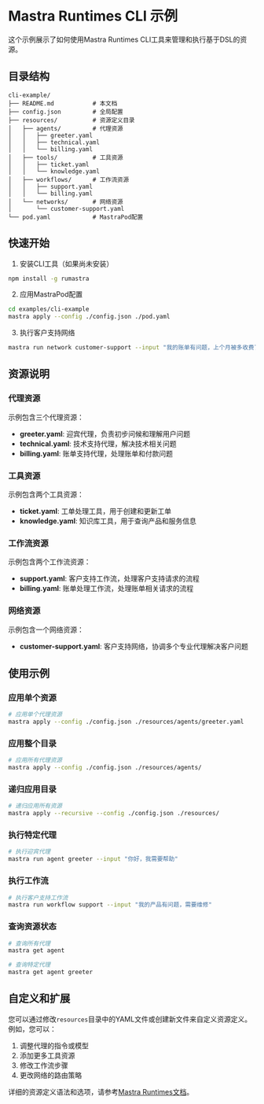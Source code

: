 # Mastra Runtimes CLI 示例

这个示例展示了如何使用Mastra Runtimes CLI工具来管理和执行基于DSL的资源。

## 目录结构

```
cli-example/
├── README.md           # 本文档
├── config.json         # 全局配置
├── resources/          # 资源定义目录
│   ├── agents/         # 代理资源
│   │   ├── greeter.yaml
│   │   ├── technical.yaml
│   │   └── billing.yaml
│   ├── tools/          # 工具资源
│   │   ├── ticket.yaml
│   │   └── knowledge.yaml
│   ├── workflows/      # 工作流资源
│   │   ├── support.yaml
│   │   └── billing.yaml
│   └── networks/       # 网络资源
│       └── customer-support.yaml
└── pod.yaml            # MastraPod配置
```

## 快速开始

1. 安装CLI工具（如果尚未安装）

```bash
npm install -g rumastra
```

2. 应用MastraPod配置

```bash
cd examples/cli-example
mastra apply --config ./config.json ./pod.yaml
```

3. 执行客户支持网络

```bash
mastra run network customer-support --input "我的账单有问题，上个月被多收费了"
```

## 资源说明

### 代理资源

示例包含三个代理资源：

- **greeter.yaml**: 迎宾代理，负责初步问候和理解用户问题
- **technical.yaml**: 技术支持代理，解决技术相关问题
- **billing.yaml**: 账单支持代理，处理账单和付款问题

### 工具资源

示例包含两个工具资源：

- **ticket.yaml**: 工单处理工具，用于创建和更新工单
- **knowledge.yaml**: 知识库工具，用于查询产品和服务信息

### 工作流资源

示例包含两个工作流资源：

- **support.yaml**: 客户支持工作流，处理客户支持请求的流程
- **billing.yaml**: 账单处理工作流，处理账单相关请求的流程

### 网络资源

示例包含一个网络资源：

- **customer-support.yaml**: 客户支持网络，协调多个专业代理解决客户问题

## 使用示例

### 应用单个资源

```bash
# 应用单个代理资源
mastra apply --config ./config.json ./resources/agents/greeter.yaml
```

### 应用整个目录

```bash
# 应用所有代理资源
mastra apply --config ./config.json ./resources/agents/
```

### 递归应用目录

```bash
# 递归应用所有资源
mastra apply --recursive --config ./config.json ./resources/
```

### 执行特定代理

```bash
# 执行迎宾代理
mastra run agent greeter --input "你好，我需要帮助"
```

### 执行工作流

```bash
# 执行客户支持工作流
mastra run workflow support --input "我的产品有问题，需要维修"
```

### 查询资源状态

```bash
# 查询所有代理
mastra get agent

# 查询特定代理
mastra get agent greeter
```

## 自定义和扩展

您可以通过修改`resources`目录中的YAML文件或创建新文件来自定义资源定义。例如，您可以：

1. 调整代理的指令或模型
2. 添加更多工具资源
3. 修改工作流步骤
4. 更改网络的路由策略

详细的资源定义语法和选项，请参考[Mastra Runtimes文档](../../docs/index.md)。 
